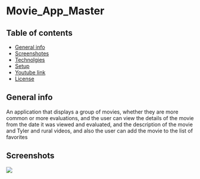 # Movie_App_Master
## Table of contents
- [General info](#General-info)
- [Screenshotes](#Screenshotes) 
- [Technolgies](#Technolgies)
- [Setup](#Setup)
- [Youtube link](#Youtube-link) 
- [License](#Licence)
## General info
An application that displays a group of movies, whether they are more common or more evaluations, and the user can view the details of the movie from the date it was viewed and evaluated, and the description of the movie and Tyler and rural videos, and also the user can add the movie to the list of favorites
## Screenshots
<img src="/Movie_App_Master/images/DetailsScreen.jpg"/>


